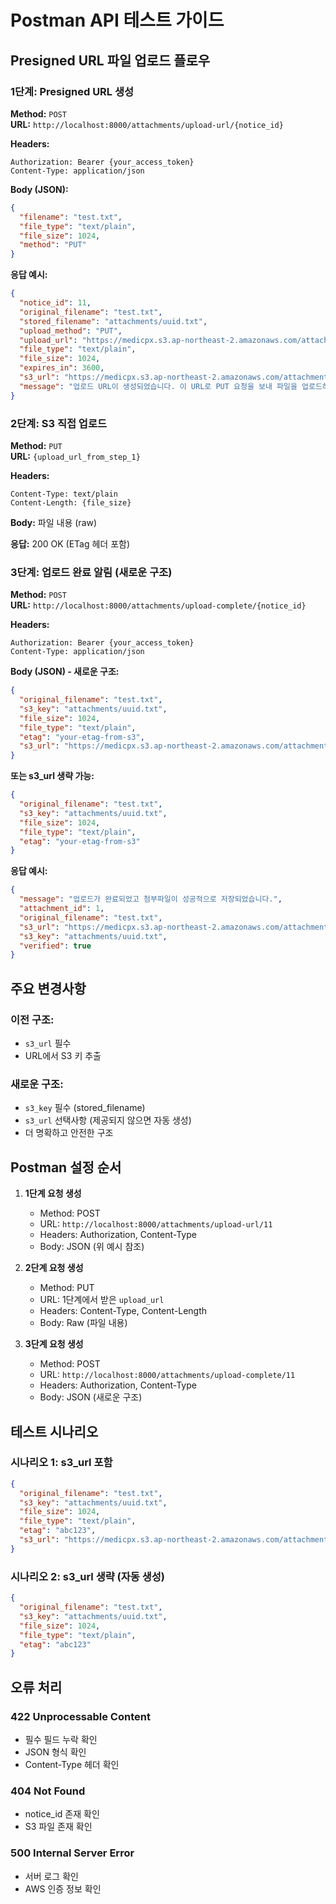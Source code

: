 # Postman API 테스트 가이드

## Presigned URL 파일 업로드 플로우

### 1단계: Presigned URL 생성

**Method:** `POST`  
**URL:** `http://localhost:8000/attachments/upload-url/{notice_id}`

**Headers:**
```
Authorization: Bearer {your_access_token}
Content-Type: application/json
```

**Body (JSON):**
```json
{
  "filename": "test.txt",
  "file_type": "text/plain",
  "file_size": 1024,
  "method": "PUT"
}
```

**응답 예시:**
```json
{
  "notice_id": 11,
  "original_filename": "test.txt",
  "stored_filename": "attachments/uuid.txt",
  "upload_method": "PUT",
  "upload_url": "https://medicpx.s3.ap-northeast-2.amazonaws.com/attachments/uuid.txt?presigned_params...",
  "file_type": "text/plain",
  "file_size": 1024,
  "expires_in": 3600,
  "s3_url": "https://medicpx.s3.ap-northeast-2.amazonaws.com/attachments/uuid.txt",
  "message": "업로드 URL이 생성되었습니다. 이 URL로 PUT 요청을 보내 파일을 업로드하세요."
}
```

### 2단계: S3 직접 업로드

**Method:** `PUT`  
**URL:** `{upload_url_from_step_1}`

**Headers:**
```
Content-Type: text/plain
Content-Length: {file_size}
```

**Body:** 파일 내용 (raw)

**응답:** 200 OK (ETag 헤더 포함)

### 3단계: 업로드 완료 알림 (새로운 구조)

**Method:** `POST`  
**URL:** `http://localhost:8000/attachments/upload-complete/{notice_id}`

**Headers:**
```
Authorization: Bearer {your_access_token}
Content-Type: application/json
```

**Body (JSON) - 새로운 구조:**
```json
{
  "original_filename": "test.txt",
  "s3_key": "attachments/uuid.txt",
  "file_size": 1024,
  "file_type": "text/plain",
  "etag": "your-etag-from-s3",
  "s3_url": "https://medicpx.s3.ap-northeast-2.amazonaws.com/attachments/uuid.txt"
}
```

**또는 s3_url 생략 가능:**
```json
{
  "original_filename": "test.txt",
  "s3_key": "attachments/uuid.txt",
  "file_size": 1024,
  "file_type": "text/plain",
  "etag": "your-etag-from-s3"
}
```

**응답 예시:**
```json
{
  "message": "업로드가 완료되었고 첨부파일이 성공적으로 저장되었습니다.",
  "attachment_id": 1,
  "original_filename": "test.txt",
  "s3_url": "https://medicpx.s3.ap-northeast-2.amazonaws.com/attachments/uuid.txt",
  "s3_key": "attachments/uuid.txt",
  "verified": true
}
```

## 주요 변경사항

### 이전 구조:
- `s3_url` 필수
- URL에서 S3 키 추출

### 새로운 구조:
- `s3_key` 필수 (stored_filename)
- `s3_url` 선택사항 (제공되지 않으면 자동 생성)
- 더 명확하고 안전한 구조

## Postman 설정 순서

1. **1단계 요청 생성**
   - Method: POST
   - URL: `http://localhost:8000/attachments/upload-url/11`
   - Headers: Authorization, Content-Type
   - Body: JSON (위 예시 참조)

2. **2단계 요청 생성**
   - Method: PUT
   - URL: 1단계에서 받은 `upload_url`
   - Headers: Content-Type, Content-Length
   - Body: Raw (파일 내용)

3. **3단계 요청 생성**
   - Method: POST
   - URL: `http://localhost:8000/attachments/upload-complete/11`
   - Headers: Authorization, Content-Type
   - Body: JSON (새로운 구조)

## 테스트 시나리오

### 시나리오 1: s3_url 포함
```json
{
  "original_filename": "test.txt",
  "s3_key": "attachments/uuid.txt",
  "file_size": 1024,
  "file_type": "text/plain",
  "etag": "abc123",
  "s3_url": "https://medicpx.s3.ap-northeast-2.amazonaws.com/attachments/uuid.txt"
}
```

### 시나리오 2: s3_url 생략 (자동 생성)
```json
{
  "original_filename": "test.txt",
  "s3_key": "attachments/uuid.txt",
  "file_size": 1024,
  "file_type": "text/plain",
  "etag": "abc123"
}
```

## 오류 처리

### 422 Unprocessable Content
- 필수 필드 누락 확인
- JSON 형식 확인
- Content-Type 헤더 확인

### 404 Not Found
- notice_id 존재 확인
- S3 파일 존재 확인

### 500 Internal Server Error
- 서버 로그 확인
- AWS 인증 정보 확인
